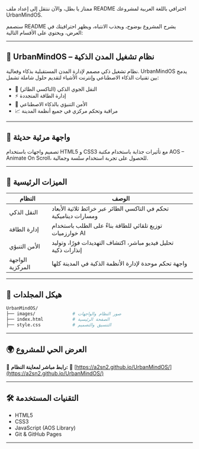 ممتاز يا بطل، والآن ننتقل إلى إعداد ملف README احترافي باللغة العربية لمشروعك UrbanMindOS.

سنصمم README يشرح المشروع بوضوح، ويجذب الانتباه، ويظهر احترافيتك في العرض، ويحتوي على الأقسام التالية:

---

## 🧠 UrbanMindOS – نظام تشغيل المدن الذكية

نظام تشغيل ذكي مصمم لإدارة المدن المستقبلية بذكاء وفعالية. UrbanMindOS يدمج بين تقنيات الذكاء الاصطناعي وإنترنت الأشياء لتقديم حلول شاملة تشمل:

* 🚁 النقل الجوي الذكي (التاكسي الطائر)
* ⚡ إدارة الطاقة المتجددة
* 🔐 الأمن التنبؤي بالذكاء الاصطناعي
* 📈 مراقبة وتحكم مركزي في جميع أنظمة المدينة

---

## 📸 واجهة مرئية حديثة

تصميم واجهات باستخدام HTML5 و CSS3 مع تأثيرات جذابة باستخدام مكتبة AOS – Animate On Scroll، للحصول على تجربة استخدام سلسة وجمالية.

---

## 🚀 الميزات الرئيسية

| النظام           | الوصف                                                             |
| ---------------- | ----------------------------------------------------------------- |
| النقل الذكي      | تحكم في التاكسي الطائر عبر خرائط ثلاثية الأبعاد ومسارات ديناميكية |
| إدارة الطاقة     | توزيع تلقائي للطاقة بناءً على الطلب باستخدام خوارزميات AI         |
| الأمن التنبؤي    | تحليل فيديو مباشر، اكتشاف التهديدات فورًا، وتوليد إنذارات ذكية    |
| الواجهة المركزية | واجهة تحكم موحدة لإدارة الأنظمة الذكية في المدينة كلها            |

---

## 📁 هيكل المجلدات

```bash
UrbanMindOS/
├── images/              # صور النظام والواجهات
├── index.html           # الصفحة الرئيسية
├── style.css            # التنسيق والتصميم
```

---

## 🌍 العرض الحي للمشروع

📡 **رابط مباشر لمعاينة النظام:**
🔗 [https://a2sn2.github.io/UrbanMindOS/](https://a2sn2.github.io/UrbanMindOS/)

---

## 🛠️ التقنيات المستخدمة

* HTML5
* CSS3
* JavaScript (AOS Library)
* Git & GitHub Pages

---

